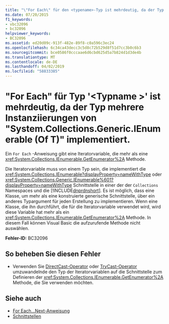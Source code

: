 ```yaml
---
title: "\"For Each\" für den <typename>-Typ ist mehrdeutig, da der Typ mehrere Instanziierungen von System.Collections.Generic.IEnumerable(Of T) implementiert."
ms.date: 07/20/2015
f1_keywords:
- vbc32096
- bc32096
helpviewer_keywords:
- BC32096
ms.assetid: ed20d09c-913f-482e-89f8-c0a596c3ec24
ms.openlocfilehash: 6c34ca43decc3c5d8c72b529d8f51d7cc3b0c6b3
ms.sourcegitcommit: bce0586f0cccaae6d6cbd625d5a7b824d1d3de4b
ms.translationtype: MT
ms.contentlocale: de-DE
ms.lasthandoff: 04/02/2019
ms.locfileid: "58833385"
---
```

# <a name="for-each-on-type-typename-is-ambiguous-because-the-type-implements-multiple-instantiations-of-systemcollectionsgenericienumerableof-t"></a>"For Each" für Typ '\<Typname >' ist mehrdeutig, da der Typ mehrere Instanziierungen von "System.Collections.Generic.IEnumerable (Of T)" implementiert.
Ein `For Each` -Anweisung gibt eine Iteratorvariable, die mehr als eine <xref:System.Collections.IEnumerable.GetEnumerator%2A> Methode.  
  
 Die Iteratorvariable muss von einem Typ sein, die implementiert die <xref:System.Collections.IEnumerable?displayProperty=nameWithType> oder <xref:System.Collections.Generic.IEnumerable%601?displayProperty=nameWithType> Schnittstelle in einer der der `Collections` Namespaces und die [!INCLUDE[dnprdnshort](~/includes/dnprdnshort-md.md)]. Es ist möglich, dass eine Klasse, um mehr als eine konstruierte generische Schnittstelle, über ein anderes Typargument für jeden Erstellung zu implementieren. Wenn eine Klasse, die ihn durchführt, die für die Iteratorvariable verwendet wird, wird diese Variable hat mehr als ein <xref:System.Collections.IEnumerable.GetEnumerator%2A> Methode. In diesem Fall können Visual Basic die aufzurufende Methode nicht auswählen.  
  
 **Fehler-ID:** BC32096  
  
## <a name="to-correct-this-error"></a>So beheben Sie diesen Fehler  
  
-   Verwenden Sie [DirectCast-Operator](../../../visual-basic/language-reference/operators/directcast-operator.md) oder [TryCast-Operator](../../../visual-basic/language-reference/operators/trycast-operator.md) umzuwandelnde den Typ der Iteratorvariablen auf die Schnittstelle zum Definieren der <xref:System.Collections.IEnumerable.GetEnumerator%2A> Methode, die Sie verwenden möchten.  
  
## <a name="see-also"></a>Siehe auch

- [For Each...Next-Anweisung](../../../visual-basic/language-reference/statements/for-each-next-statement.md)
- [Schnittstellen](../../../visual-basic/programming-guide/language-features/interfaces/index.md)
